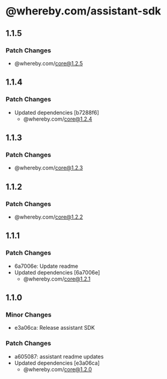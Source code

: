 # @whereby.com/assistant-sdk

## 1.1.5

### Patch Changes

- @whereby.com/core@1.2.5

## 1.1.4

### Patch Changes

- Updated dependencies [b7288f6]
    - @whereby.com/core@1.2.4

## 1.1.3

### Patch Changes

- @whereby.com/core@1.2.3

## 1.1.2

### Patch Changes

- @whereby.com/core@1.2.2

## 1.1.1

### Patch Changes

- 6a7006e: Update readme
- Updated dependencies [6a7006e]
    - @whereby.com/core@1.2.1

## 1.1.0

### Minor Changes

- e3a06ca: Release assistant SDK

### Patch Changes

- a605087: assistant readme updates
- Updated dependencies [e3a06ca]
    - @whereby.com/core@1.2.0
